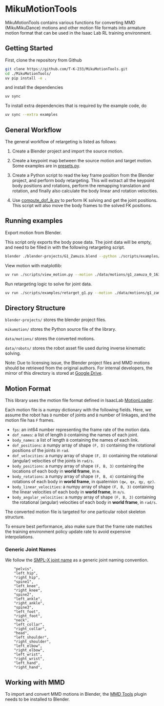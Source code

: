 # MikuMotionTools

MikuMotionTools contains various functions for converting MMD (MikuMikuDance) motions and other motion file formats into armature motion format that can be used in the Isaac Lab RL training environment.


## Getting Started

First, clone the repository from Github

```bash
git clone https://github.com/T-K-233/MikuMotionTools.git
cd ./MikuMotionTools/
uv pip install -e .
```

and install the dependencies

```bash
uv sync
```

To install extra dependencies that is required by the example code, do

```bash
uv sync --extra examples
```


## General Workflow

The general workflow of retargeting is listed as follows:

1. Create a Blender project and import the source motion.

2. Create a keypoint map between the source motion and target motion. Some examples are in [presets.py](./mikumotion/presets.py).

3. Create a Python script to read the key frame position from the Blender project, and perform body retargeting. This will extract all the keypoint body positions and rotations, perform the remapping translation and rotation, and finally also calculate the body linear and rotation velocities.

4. Use [compute_dof_ik.py](./scripts/compute_dof_ik.py) to perform IK solving and get the joint positions. This script will also move the body frames to the solved FK positions.


## Running examples

Export motion from Blender.

This script only exports the body pose data. The joint data will be empty, and need to be filled in with the following retargeting script.

```bash
blender ./blender-projects/G1_Zamuza.blend --python ./scripts/examples/retarget_g1_zamuza.py
```

View motion with matplotlib:

```bash
uv run ./scripts/view_motion.py --motion ./data/motions/g1_zamuza_0_1632.npz
```

Run retargeting logic to solve for joint data.

```bash
uv run ./scripts/examples/retarget_g1.py --motion ./data/motions/g1_zamuza_0_1632.npz --robot unitree_g1 --realtime
```


## Directory Structure

`blender-projects/` stores the blender project files. 

`mikumotion/` stores the Python source file of the library.

`data/motions/` stores the converted motions.

`data/robots/` stores the robot asset file used during inverse kinematic solving.

Note: Due to licensing issue, the Blender project files and MMD motions should be retrieved from the original authors. For internal developers, the mirror of this directory is stored at [Google Drive](https://drive.google.com/drive/folders/1sFQmo_UvkY5xSIZKLjXLxlAOpLdI_1jz?usp=drive_link).


## Motion Format

This library uses the motion file format defined in IsaacLab [MotionLoader](https://github.com/isaac-sim/IsaacLab/blob/main/source/isaaclab_tasks/isaaclab_tasks/direct/humanoid_amp/motions/motion_loader.py#L12).

Each motion file is a numpy dictionary with the following fields. Here, we assume the robot has `D` number of joints and `B` number of linkages, and the motion file has `F` frames.

- `fps`: an int64 number representing the frame rate of the motion data.
- `dof_names`: a list of length `D` containing the names of each joint.
- `body_names`: a list of length `B` containing the names of each link.
- `dof_positions`: a numpy array of shape `(F, D)` containing the rotational positions of the joints in `rad`.
- `dof_velocities`: a numpy array of shape `(F, D)` containing the rotational (angular) velocities of the joints in `rad/s`.
- `body_positions`: a numpy array of shape `(F, B, 3)` containing the locations of each body in **world frame**, in `m`.
- `body_rotations`: a numpy array of shape `(F, B, 4)` containing the rotations of each body in **world frame**, in quaternion `(qw, qx, qy, qz)`.
- `body_linear_velocities`: a numpy array of shape `(F, B, 3)` containing the linear velocities of each body in **world frame**, in `m/s`.
- `body_angular_velocities`: a numpy array of shape `(F, B, 3)` containing the rotational (angular) velocities of each body in **world frame**, in `rad/s`.

The converted motion file is targeted for one particular robot skeleton structure. 

To ensure best performance, also make sure that the frame rate matches the training environment policy update rate to avoid expensive interpolations.


### Generic Joint Names

We follow the [SMPL-X joint name](https://github.com/vchoutas/smplx/blob/main/smplx/joint_names.py#L244C21-L268C18) as a generic joint naming convention.

```
    "pelvis",
    "left_hip",
    "right_hip",
    "spine1",
    "left_knee",
    "right_knee",
    "spine2",
    "left_ankle",
    "right_ankle",
    "spine3",
    "left_foot",
    "right_foot",
    "neck",
    "left_collar",
    "right_collar",
    "head",
    "left_shoulder",
    "right_shoulder",
    "left_elbow",
    "right_elbow",
    "left_wrist",
    "right_wrist",
    "left_hand",
    "right_hand",
```


## Working with MMD

To import and convert MMD motions in Blender, the [MMD Tools](https://extensions.blender.org/add-ons/mmd-tools/) plugin needs to be installed to Blender.
